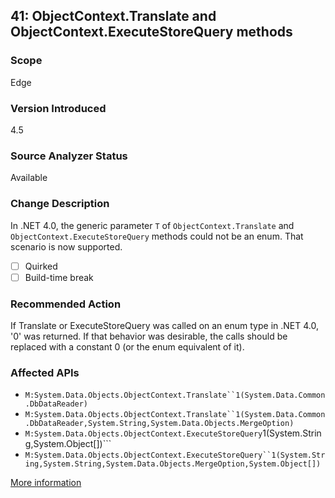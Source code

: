 ## 41: ObjectContext.Translate and ObjectContext.ExecuteStoreQuery methods

### Scope
Edge

### Version Introduced
4.5

### Source Analyzer Status
Available

### Change Description
In .NET 4.0, the generic parameter `T` of `ObjectContext.Translate` and `ObjectContext.ExecuteStoreQuery` methods could not be an enum. That scenario is now supported.

- [ ] Quirked
- [ ] Build-time break

### Recommended Action
If Translate or ExecuteStoreQuery was called on an enum type in .NET 4.0, '0' was returned. If that behavior was desirable, the calls should be replaced with a constant 0 (or the enum equivalent of it).

### Affected APIs
* ```M:System.Data.Objects.ObjectContext.Translate``1(System.Data.Common.DbDataReader)```
* ```M:System.Data.Objects.ObjectContext.Translate``1(System.Data.Common.DbDataReader,System.String,System.Data.Objects.MergeOption)```
* ``M:System.Data.Objects.ObjectContext.ExecuteStoreQuery``1(System.String,System.Object[])```
* ```M:System.Data.Objects.ObjectContext.ExecuteStoreQuery``1(System.String,System.String,System.Data.Objects.MergeOption,System.Object[])```

[More information](https://msdn.microsoft.com/en-us/library/hh367887\(v=vs.110\).aspx#sql)
